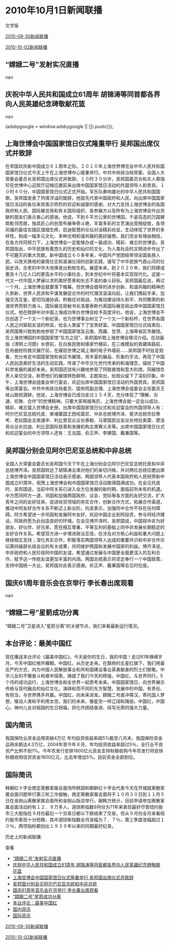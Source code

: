 







# 2010年10月1日新闻联播
 文字版








[2010-09-30新闻联播](/xinwenlianbo/20100930)


[2010-10-02新闻联播](/xinwenlianbo/20101002)





## “嫦娥二号”发射实况直播


nan


## 庆祝中华人民共和国成立61周年 胡锦涛等同首都各界向人民英雄纪念碑敬献花篮


nan





 (adsbygoogle = window.adsbygoogle || []).push({});

 
## 上海世博会中国国家馆日仪式隆重举行 吴邦国出席仪式并致辞


在举国欢庆新中国成立６１周年之际，２０１０年上海世界博览会中华人民共和国国家馆日仪式今天上午在上海世博中心隆重举行。中共中央政治局常委、全国人大常委会委员长吴邦国出席仪式并致辞。１０时３０分许，吴邦国委员长和夫人章瑞珍在世博中心迎宾厅迎候应邀前来出席中国国家馆日活动的外国领导人和贵宾。１０时４０分，中国国家馆日仪式正式开始。军乐队奏响雄壮的中华人民共和国国歌。吴邦国发表了热情洋溢的致辞，他首先代表中国政府和人民，向出席中国国家馆日活动的各位来宾表示热烈的欢迎和诚挚的感谢，对大力支持上海世博会的各国政府和人民、国际展览局和有关国际组织、各参展方以及所有为上海世博会作出贡献的朋友们表示衷心的感谢。他说，不到６平方公里的世博园，千姿百态的万国建筑毗邻而居，独具匠心的创意布展争奇斗艳，丰富多彩的文艺演出竞相绽放，各领风骚的最佳实践区熠熠生辉，启迪智慧的论坛对话精彩纷呈，生动体现了世界的多样性，构成一幅多元文化、多种文明和谐共融的美好画卷。我们完全有理由相信，在各方共同努力下，上海世博会一定能够办成一届成功、精彩、难忘的世博会。吴邦国指出，中华民族有着悠久的历史和灿烂的文化，为人类社会的文明进步作出了不可磨灭的重大贡献。新中国成立６０多年来，中国共产党团结带领全国各族人民，以改天换地的豪情壮志和波澜壮阔的创新实践，谱写了中华民族气吞山河的壮丽史诗，古老的中华大地焕发出勃勃生机。展望未来，到２０２０年，我们将建成惠及十几亿人口的更高水平的小康社会，到本世纪中叶将基本实现现代化。这是一代又一代中国人梦寐以求的美好愿景和矢志不渝的奋斗目标。吴邦国最后说，再过一个月，上海世博会就要落下帷幕。但世博会倡导的进步创新、和谐共融的精神历久弥新，世界人民求和平谋发展促合作的时代潮流滚滚向前。让我们携起手来，加强交流互鉴，密切沟通协调，积极应对挑战，为推动建设持久和平、共同繁荣的和谐世界而努力奋斗。国际展览局秘书长洛塞泰斯代表国际展览局出席中国国家馆日仪式。他在致辞中对中国上海成功举办世博会给予高度评价。他说，上海世博会不仅创造了一个又一个新纪录，也为世博事业树立了一个又一个新标杆，在世界各国人民之间架起友谊的桥梁，给全人类留下了宝贵财富。中国国家馆日仪式结束后，吴邦国等兴致勃勃地参观了中国国家馆及云南、西藏、甘肃、上海等省区市展馆。在上海世博园的中国国家馆“东方之冠”，吴邦国听取上海世博会情况介绍。在动画版《清明上河图》长卷前，在白族民居和傣家竹楼前，在三维模拟的青藏铁路前，在舟曲抢险救灾展厅前，在展现世博之城上海的电子外墙前……吴邦国不时驻足观看，充分肯定中国国家馆和省区市展馆，用丰富的展品、形象的手法，再现了中国人民创造美好生活的生动实践，传递了中华文化世代传承的和谐理念，描绘了中国科学发展的美好未来。吴邦国还饶有兴趣地参观了阿联酋馆和意大利馆，同展馆负责人亲切交谈，称赞他们的展馆特色鲜明、主题突出，给观众留下了深刻印象。中午，上海世博会组委会举行宴会，欢迎出席中国国家馆日活动的外国贵宾。吴邦国等出席宴会。中共中央政治局委员、国务院副总理、上海世博会组委会主任委员王岐山致祝酒辞。他说，上海世博会已成功走过１５４天，充分体现了“理解、沟通、欢聚、合作”的世博精神。只要大家再接再厉，上海世博会就一定会以成功、精彩、难忘载入世博会史册。出席中国国家馆日仪式和欢迎宴会的外国领导人有：阿尔巴尼亚总统托皮、柬埔寨国王西哈莫尼、中非总统博齐泽、斐济总统奈拉蒂考、老挝国会主席通辛、利比里亚众议长泰勒、马里国民议会议长特拉奥雷、摩洛哥众议长拉迪、利比亚国际慈善和发展机构主席赛义夫等。出席中国国家馆日仪式和欢迎宴会的中方领导人还有：王兆国、俞正声、李建国、戴秉国等。


## 吴邦国分别会见阿尔巴尼亚总统和中非总统


全国人大常委会委员长吴邦国今天下午在上海分别会见阿尔巴尼亚总统托皮和中非总统博齐泽。吴邦国转达了胡锦涛主席对他们的亲切问候，并对两位总统应邀出席上海世博会中国国家馆日活动表示感谢。两国领导人代表本国政府和人民祝贺新中国成立61周年，祝贺上海世博会和中国国家馆日活动取得圆满成功。在会见托皮时，吴邦国说，当前中阿关系已进入全方位发展的新时期，面临前所未有的机遇。中方愿同阿方一道，巩固和加强两国政府、议会、党际等各方面的友好交流，扩大青年之间的友好往来，促进经贸领域的务实合作，创新合作方式，拓展合作渠道，推动中阿友好合作关系不断迈上新台阶。托皮表示，加强阿中合作不存在任何障碍。阿方希望进一步巩固和发展阿中友好，欢迎中国企业到阿投资，参与阿经济建设，阿政府愿为此创造良好的环境。在会见博齐泽时，吴邦国说，中国视中非为好朋友、好伙伴、好兄弟，愿在相互尊重、平等互利的基础上同中非发展长期稳定的友好合作关系。希望双方进一步增进政治互信，在涉及对方核心利益和重大问题上继续相互支持；深化务实合作，积极落实两国领导人达成的重要共识和中非合作论坛第四届部长级会议的有关成果，共同维护两国和发展中国家的利益。博齐泽说，中非政府和人民珍视同中国的友谊，希望通过发展与中国更全面更深入的互利合作，赋予这一传统友谊更加丰富的内涵。两国总统表示将坚定奉行一个中国政策，支持中国统一大业。吴邦国对此表示感谢。俞正声、戴秉国等会见时在座。


## 国庆61周年音乐会在京举行 李长春出席观看


nan


## “嫦娥二号”星箭成功分离


“嫦娥二号”卫星进入“星箭分离”的关键节点，我们来看最新运行情况。


## 本台评论：最美中国红


现在播送本台评论《最美中国红》。今天是你的生日，我的中国！走过61年峥嵘岁月，今天中国红格外耀眼。中国红，从历史走来。在飘扬的五星红旗下，我们用最庄严的方式，向为中国人民解放事业和共和国建设事业英勇献身的烈士们致敬。中华儿女的不懈奋斗和艰辛探索，铸就了我们今天的辉煌。中国红，与世界同行。5个月的成功运行，上海世博会和全世界一起思考未来。中国国家馆日，向世界展示传统与现代融合的灿烂文化，演绎和而不同的东方智慧。发展中的中国，有责任、有担当，与世界携手共赢。中国红，向未来进发。嫦娥二号直冲霄汉，寄托国人梦想，推动人类和平利用太空。我们的未来，像星空一样辽阔和瑰丽。中国红，中国心。神州儿女对祖国的生日祝福，将化作团结奋进、续写光荣的强大力量。


## 国内简讯


我国保险业资金运用突破4万亿 年均投资收益率超5%截至八月末，我国保险资金运用余额达4.3万亿，2004年至今年８月，年均投资收益率超过5％，全行业不良资产比例不到1%。今年农发行安排1800亿元资金支持秋粮收购今年农发行将安排秋粮收购信贷资金1800亿元，比去年增加5%。目前资金全部到位。


## 国际简讯


韩朝红十字会商定离散家属会面场所韩国和朝鲜红十字会代表今天在开城就离散家属会面问题举行第三轮工作接触，商定离散家属会面将于１０月３０日到１１月５日在金刚山离散家属会面所和金刚山饭店举行。据韩方统计，目前申请参加离散家属会面活动的有１２．８万多人。道琼斯指数9月份为71年来表现最好尽管纽约股市三大股指在９月份最后一个交易日都以下跌结束了交易，但从９月份全月来看纽约股市表现十分抢眼，其中道琼斯指数全月涨幅为７．７％，第三季度涨幅超过１０％，两项指标都创出１９３９年以来的同期最好纪录。






历史上的新闻联播:

 查看
 

* [“嫦娥二号”发射实况直播](#“嫦娥二号”发射实况直播)
* [庆祝中华人民共和国成立61周年 胡锦涛等同首都各界向人民英雄纪念碑敬献花篮](#庆祝中华人民共和国成立61周年-胡锦涛等同首都各界向人民英雄纪念碑敬献花篮)
* [上海世博会中国国家馆日仪式隆重举行 吴邦国出席仪式并致辞](#上海世博会中国国家馆日仪式隆重举行-吴邦国出席仪式并致辞)
* [吴邦国分别会见阿尔巴尼亚总统和中非总统](#吴邦国分别会见阿尔巴尼亚总统和中非总统)
* [国庆61周年音乐会在京举行 李长春出席观看](#国庆61周年音乐会在京举行-李长春出席观看)
* [“嫦娥二号”星箭成功分离](#“嫦娥二号”星箭成功分离)
* [本台评论：最美中国红](#本台评论：最美中国红)
* [国内简讯](#国内简讯)
* [国际简讯](#国际简讯)






[2010-09-30新闻联播](/xinwenlianbo/20100930)


[2010-10-02新闻联播](/xinwenlianbo/20101002)



